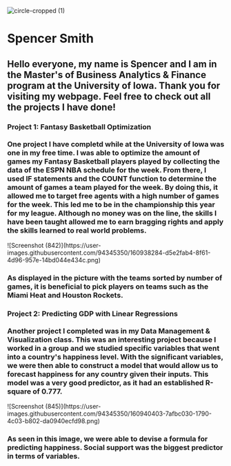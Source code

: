 ![circle-cropped (1)](https://user-images.githubusercontent.com/94345350/160931815-3a89b4dc-7af0-4349-83eb-09c89fedd366.png)

<h1> <b> Spencer Smith </b> </h1>
<h2> Hello everyone, my name is Spencer and I am in the Master's of Business Analytics & Finance program at the University of Iowa. Thank you for visiting my webpage. Feel free to check out all the projects I have done! </h2>
<body> 
  <b> <h3> Project 1: Fantasy Basketball Optimization </b>
<br>
<br> One project I have completd while at the University of Iowa was one in my free time. I was able to optimize the amount of games my Fantasy Basketball players played by collecting the data of the ESPN NBA schedule for the week. From there, I used IF statements and the COUNT function to determine the amount of games a team played for the week. By doing this, it allowed me to target free agents with a high number of games for the week. This led me to be in the championship this year for my league. Although no money was on the line, the skills I have been taught allowed me to earn bragging rights and apply the skills learned to real world problems. </h3>
</body>
![Screenshot (842)](https://user-images.githubusercontent.com/94345350/160938284-d5e2fab4-8f61-4d96-957e-14bd044e434c.png)
<h3> As displayed in the picture with the teams sorted by number of games, it is beneficial to pick players on teams such as the Miami Heat and Houston Rockets. </h3>
<body>
<h3> Project 2: Predicting GDP with Linear Regressions
<br>
<br> Another project I completed was in my Data Management & Visualization class. This was an interesting project because I worked in a group and we studied specific variables that went into a country's happiness level. With the significant variables, we were then able to construct a model that would allow us to forecast happiness for any country given their inputs. This model was a very good predictor, as it had an established R-square of 0.777. </h3>
</body>
![Screenshot (845)](https://user-images.githubusercontent.com/94345350/160940403-7afbc030-1790-4c03-b802-da0940ecfd98.png)
<h3> As seen in this image, we were able to devise a formula for predicting happiness. Social support was the biggest predictor in terms of variables.
